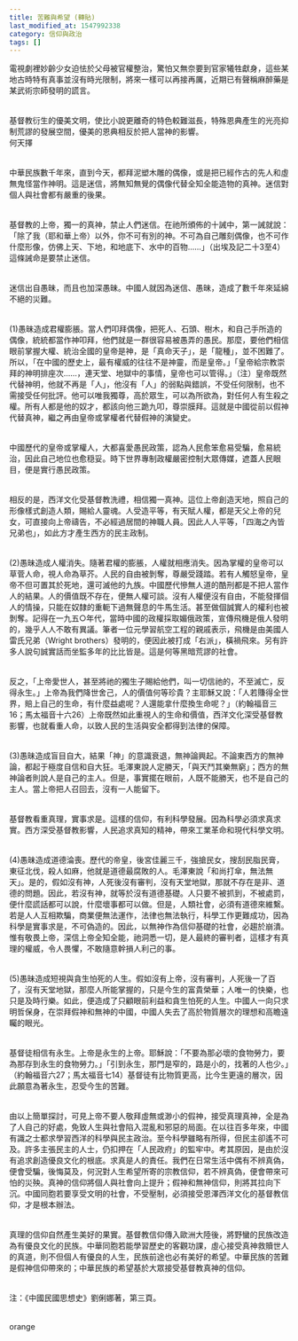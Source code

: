 ```yaml
---
title: 苦難與希望 (轉貼)
last_modified_at: 1547992338
category: 信仰與政治
tags: []
---
```


<p>電視劇裡妙齡少女迫怯於父母被官權整治，驚怕又無奈要到官家犧牲獻身，這些某地古時特有真事並沒有時光限制，將來一樣可以再接再厲，近期已有聲稱麻醉藥是某武術宗師發明的謊言。<br/><br/><br/>基督教衍生的優美文明，使比小說更離奇的特色較難滋長，特殊恩典產生的光亮抑制荒謬的發展空間，優美的恩典相反於把人當神的影響。<br/><!--more-->何天擇<br/><br/> <br/>中華民族數千年來，直到今天，都拜泥塑木雕的偶像，或是把已經作古的先人和虛無鬼怪當作神明。這是迷信，將無知無覺的偶像代替全知全能造物的真神。迷信對個人與社會都有嚴重的後果。 <br/><br/> <br/>基督教的上帝，獨一的真神，禁止人們迷信。在祂所頒佈的十誡中，第一誡就說：「除了我（耶和華上帝）以外，你不可有別的神。不可為自己雕刻偶像，也不可作什麼形像，仿佛上天、下地，和地底下、水中的百物……」（出埃及記二十3至4）這條誡命是要禁止迷信。 <br/><br/> <br/>迷信出自愚昧，而且也加深愚昧。中國人就因為迷信、愚昧，造成了數千年來延綿不絕的災難。 <br/><br/> <br/>(1)愚昧造成君權膨脹。當人們叩拜偶像，把死人、石頭、樹木，和自己手所造的偶像，統統都當作神叩拜，他們就是一群很容易被愚弄的愚民。那麼，要他們相信眼前掌握大權、統治全國的皇帝是神，是「真命天子」，是「龍種」，並不困難了。所以，「在中國的歷史上，最有權威的往往不是神靈，而是皇帝。」「皇帝給宗教崇拜的神明排座次……，連天堂、地獄中的事情，皇帝也可以管得。」（注）皇帝既然代替神明，他就不再是「人」，他沒有「人」的弱點與錯誤，不受任何限制，也不需接受任何批評。他可以唯我獨尊，高於眾生，可以為所欲為，對任何人有生殺之權。所有人都是他的奴才，都該向他三跪九叩，尊崇膜拜。這就是中國從前以假神代替真神，繼之再由皇帝或掌權者代替假神的演變史。 <br/><br/> <br/>中國歷代的皇帝或掌權人，大都喜愛愚民政策，認為人民愈笨愈易受騙，愈易統治，因此自己地位也愈穏妥。時下世界專制政權嚴密控制大眾傳媒，遮蓋人民眼目，便是實行愚民政策。 <br/><br/> <br/>相反的是，西洋文化受基督教洗禮，相信獨一真神。這位上帝創造天地，照自己的形像樣式創造人類，賜給人靈魂。人受造平等，有天賦人權，都是天父上帝的兒女，可直接向上帝禱告，不必經過居間的神職人員。因此人人平等，「四海之內皆兄弟也」，如此方才產生西方的民主政制。 <br/><br/> <br/>(2)愚昧造成人權消失。隨著君權的膨脹，人權就相應消失。因為掌權的皇帝可以草菅人命，視人命為草芥。人民的自由被剝奪，尊嚴受踐踏。若有人觸怒皇帝，皇帝不但可置其於死地，還可滅他的九族。中國歷代慘無人道的酷刑都是不把人當作人的結果。人的價值既不存在，便無人權可談。沒有人權便沒有自由，不能發揮個人的情操，只能在奴隸的重軛下過無聲息的牛馬生活。甚至做個誠實人的權利也被剝奪。記得在一九五○年代，當時中國的政權採取媚俄政策，宣傳飛機是俄人發明的，幾乎人人不敢有異議。筆者一位元學習航空工程的親戚表示，飛機是由美國人雷氏兄弟（Wright brothers）發明的，便因此被打成「右派」，橫禍飛來。另有許多人說句誠實話而坐監多年的比比皆是。這是何等黑暗荒謬的社會。 <br/><br/> <br/>反之，「上帝愛世人，甚至將祂的獨生子賜給他們，叫一切信祂的，不至滅亡，反得永生。」上帝為我們降世舍己，人的價值何等珍貴？主耶穌又說：「人若賺得全世界，賠上自己的生命，有什麼益處呢？人還能拿什麼換生命呢？」（約翰福音三16；馬太福音十六26）上帝既然如此重視人的生命和價值，西洋文化深受基督教影響，也就看重人命，以致人民的生活與安全都得到法律的保障。 <br/><br/> <br/>(3)愚昧造成盲目自大，結果「神」的意識衰退，無神論興起。不論東西方的無神論，都起于極度自信和自大狂。毛澤東說人定勝天，「與天鬥其樂無窮」；西方的無神論者則說人是自己的主人。但是，事實擺在眼前，人既不能勝天，也不是自己的主人。當上帝把人召回去，沒有一人能留下。 <br/><br/> <br/>基督教看重真理，實事求是。這樣的信仰，有利科學發展。因為科學必須求真求實。西方深受基督教影響，人民追求真知的精神，帶來工業革命和現代科學文明。 <br/><br/> <br/>(4)愚昧造成道德淪喪。歷代的帝皇，後宮佳麗三千，強搶民女，搜刮民脂民膏，東征北伐，殺人如麻，他就是道德最腐敗的人。毛澤東說「和尚打傘，無法無天」。是的，假如沒有神，人死後沒有審判，沒有天堂地獄，那就不存在是非、道德的問題。因此，若沒有神，就等於沒有道德基礎。人只要不被抓到，不被處罰，便什麼謊話都可以說，什麼壞事都可以做。但是，人類社會，必須有道德來維繫。若是人人互相欺騙，商業便無法運作，法律也無法執行，科學工作更難成功，因為科學是實事求是，不可偽造的。因此，以無神作為信仰基礎的社會，必趨於崩潰。惟有敬畏上帝，深信上帝全知全能，祂洞悉一切，是人最終的審判者，這樣才有真理的權威，令人畏懼，不敢隨意幹損人利己的事。 <br/><br/> <br/>(5)愚昧造成短視與貪生怕死的人生。假如沒有上帝，沒有審判，人死後一了百了，沒有天堂地獄，那麼人所能掌握的，只是今生的富貴榮華；人唯一的快樂，也只是及時行樂。如此，便造成了只顧眼前利益和貪生怕死的人生。中國人一向只求明哲保身，在崇拜假神和無神的中國，中國人失去了高於物質層次的理想和高瞻遠矚的眼光。 <br/> <br/><br/>基督徒相信有永生。上帝是永生的上帝。耶穌說：「不要為那必壞的食物勞力，要為那存到永生的食物勞力。」「引到永生，那門是窄的，路是小的，找著的人也少。」（約翰福音六27；馬太福音七14）基督徒有比物質更高，比今生更遠的層次，因此願意為著永生，忍受今生的苦難。 <br/> <br/><br/>由以上簡單探討，可見上帝不要人敬拜虛無或渺小的假神，接受真理真神，全是為了人自己的好處，免致人生與社會陷入混亂和邪惡的局面。在以往百多年來，中國有識之士都求學習西洋的科學與民主政治。至今科學雖略有所得，但民主卻遙不可及。許多主張民主的人士，仍扣押在「人民政府」的監牢中。考其原因，是由於沒有追求創造優良文化的根底。求真是人的責任。我們在日常生活中偶有不辨真偽，便會受騙，後悔莫及，何況對人生希望所寄的宗教信仰，若不辨真偽，便會帶來可怕的災殃。真神的信仰將個人與社會向上提升；假神和無神信仰，則將其拉向下沉。中國同胞若要享受文明的社會，不受壓制，必須接受恩澤西洋文化的基督教信仰，才是根本辦法。 <br/><br/> <br/>真理的信仰自然產生美好的果實。基督教信仰傳入歐洲大陸後，將野蠻的民族改造為有優良文化的民族。中華同胞若能學習歷史的客觀功課，虛心接受真神救贖世人的真道，則不但個人有優良的人生，民族前途也必有美好的希望。中華民族的苦難是假神信仰帶來的；中華民族的希望基於大眾接受基督教真神的信仰。 <br/><br/> <br/>注：《中國民國思想史》劉俐娜著，第三頁。 <br/><br/><br/>orange<br/></p>